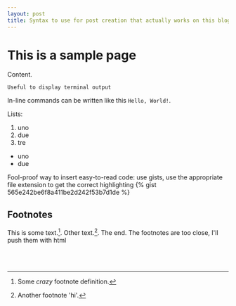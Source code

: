 ```yaml
---
layout: post
title: Syntax to use for post creation that actually works on this blog
---
```


# This is a sample page

Content.


```
Useful to display terminal output
```

In-line commands can be written like this `Hello, World!`.

Lists: 

 1. uno
 2. due
 3. tre


- uno
- due

Fool-proof way to insert easy-to-read code: use gists, use the appropriate file extension to get the correct highlighting
{% gist 565e242be6f8a411be2d242f53b7d1de %}

## Footnotes
This is some text.[^1]. Other text.[^footnote].
The end.
The footnotes are too close, I'll push them with html

<br><br>

[^1]: Some *crazy* footnote definition.

[^footnote]: Another footnote 'hi'.
